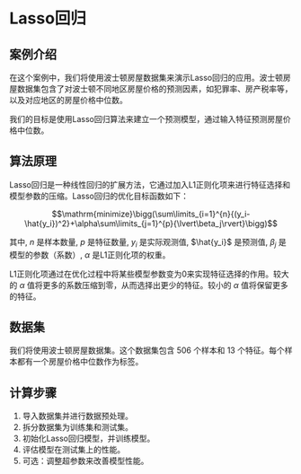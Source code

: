 # Lasso回归
## 案例介绍
在这个案例中，我们将使用波士顿房屋数据集来演示Lasso回归的应用。波士顿房屋数据集包含了对波士顿不同地区房屋价格的预测因素，如犯罪率、房产税率等，以及对应地区的房屋价格中位数。

我们的目标是使用Lasso回归算法来建立一个预测模型，通过输入特征预测房屋价格中位数。
## 算法原理
Lasso回归是一种线性回归的扩展方法，它通过加入L1正则化项来进行特征选择和模型参数的压缩。Lasso回归的优化目标函数如下：
```math
\mathrm{minimize}\bigg(\sum\limits_{i=1}^{n}{(y_i-\hat{y_i})^2}+\alpha\sum\limits_{j=1}^{p}{\lvert\beta_j\rvert}\bigg)
```
其中, $n$ 是样本数量, $p$ 是特征数量, $y_i$ 是实际观测值, $\hat{y_i}$ 是预测值, $\beta_j$ 是模型的参数（系数）, $\alpha$ 是L1正则化项的权重。

L1正则化项通过在优化过程中将某些模型参数变为0来实现特征选择的作用。较大的 $\alpha$ 值将更多的系数压缩到零，从而选择出更少的特征。较小的 $\alpha$ 值将保留更多的特征。
## 数据集
我们将使用波士顿房屋数据集。这个数据集包含 506 个样本和 13 个特征。每个样本都有一个房屋价格中位数作为标签。
## 计算步骤
1. 导入数据集并进行数据预处理。
2. 拆分数据集为训练集和测试集。
3. 初始化Lasso回归模型，并训练模型。
4. 评估模型在测试集上的性能。
5. 可选：调整超参数来改善模型性能。
